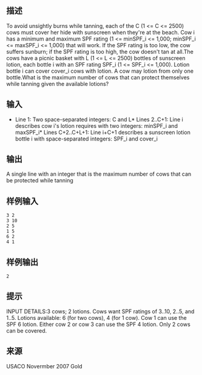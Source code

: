 ## 描述


To avoid unsightly burns while tanning, each of the C (1 <= C <= 2500) cows must cover her hide with sunscreen when they're at the beach. Cow i has a minimum and maximum SPF rating (1 <= minSPF_i <= 1,000; minSPF_i <= maxSPF_i <= 1,000) that will work. If the SPF rating is too low, the cow suffers sunburn; if the SPF rating is too high, the cow doesn't tan at all.The cows have a picnic basket with L (1 <= L <= 2500) bottles of sunscreen lotion, each bottle i with an SPF rating SPF_i (1 <= SPF_i <= 1,000). Lotion bottle i can cover cover_i cows with lotion. A cow may lotion from only one bottle.What is the maximum number of cows that can protect themselves while tanning given the available lotions?

## 输入


* Line 1: Two space-separated integers: C and L* Lines 2..C+1: Line i describes cow i's lotion requires with two integers: minSPF_i and maxSPF_i* Lines C+2..C+L+1: Line i+C+1 describes a sunscreen lotion bottle i with space-separated integers: SPF_i and cover_i

## 输出


A single line with an integer that is the maximum number of cows that can be protected while tanning

## 样例输入


```
3 2
3 10
2 5
1 5
6 2
4 1
```


## 样例输出


```
2
```


## 提示


INPUT DETAILS:3 cows; 2 lotions.  Cows want SPF ratings of 3..10, 2..5, and 1..5. Lotions available: 6 (for two cows), 4 (for 1 cow). Cow 1 can use the SPF 6 lotion. Either cow 2 or cow 3 can use the SPF 4 lotion.  Only 2 cows can be covered.

## 来源


USACO Novermber 2007 Gold

